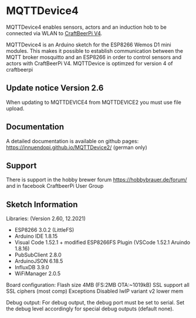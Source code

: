 # MQTTDevice4

MQTTDevice4 enables sensors, actors and an induction hob to be connected via WLAN to [CraftBeerPi V4](https://github.com/Manuel83/craftbeerpi4).

MQTTDevice4 is an Arduino sketch for the ESP8266 Wemos D1 mini modules. This makes it possible to establish communication between the MQTT broker mosquitto and an ESP8266 in order to control sensors and actors with CraftBeerPi V4. MQTTDevice is optimzed for version 4 of craftbeerpi

## Update notice Version 2.6

When updating to MQTTDEVICE4 from MQTTDEVICE2 you must use file upload.

## Documentation

A detailed documentation is available on github pages: <https://innuendopi.github.io/MQTTDevice2/>
(german only)

## Support

There is support in the hobby brewer forum <https://hobbybrauer.de/forum/> and in facebook CraftbeerPi User Group

## Sketch Information

Libraries: (Version 2.60, 12.2021)

- ESP8266 3.0.2 (LittleFS)
- Arduino IDE 1.8.15
- Visual Code 1.52.1 + modified ESP8266FS Plugin (VSCode 1.52.1 Aruindo 1.8.16)
- PubSubClient 2.8.0
- ArduinoJSON 6.18.5
- InfluxDB 3.9.0
- WiFiManager 2.0.5

Board configuration:
Flash size 4MB (FS:2MB OTA:~1019kB)
SSL support all SSL ciphers (most comp)
Exceptions Disabled
IwIP variant v2 lower mem

Debug output:
For debug output, the debug port must be set to serial. Set the debug level accordingly for special debug outputs (default none).
